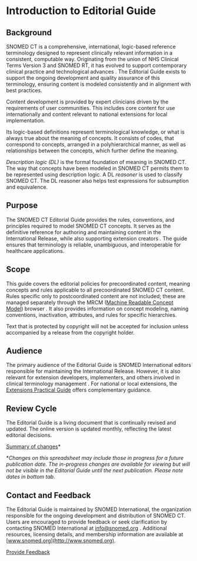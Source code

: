 # Introduction to Editorial Guide

## Background

SNOMED CT is a comprehensive, international, logic-based reference terminology designed to represent clinically relevant information in a consistent, computable way. Originating from the union of NHS Clinical Terms Version 3 and SNOMED RT, it has evolved to support contemporary clinical practice and technological advances . The Editorial Guide exists to support the ongoing development and quality assurance of this terminology, ensuring content is modeled consistently and in alignment with best practices.

Content development is provided by expert clinicians driven by the requirements of user communities. This includes core content for use internationally and content relevant to national extensions for local implementation.

Its logic-based definitions represent terminological knowledge, or what is always true about the meaning of concepts. It consists of codes, that correspond to concepts, arranged in a polyhierarchical manner, as well as relationships between the concepts, which further define the meaning.

_Description logic (DL)_ is the formal foundation of meaning in SNOMED CT. The way that concepts have been modeled in SNOMED CT permits them to be represented using description logic. A DL _reasoner_ is used to classify SNOMED CT. The DL reasoner also helps test expressions for subsumption and equivalence.

## Purpose

The SNOMED CT Editorial Guide provides the rules, conventions, and principles required to model SNOMED CT concepts. It serves as the definitive reference for authoring and maintaining content in the International Release, while also supporting extension creators . The guide ensures that terminology is reliable, unambiguous, and interoperable for healthcare applications.

## Scope

This guide covers the editorial policies for precoordinated content, meaning concepts and rules applicable to all precoordinated SNOMED CT content. Rules specific only to postcoordinated content are not included; these are managed separately through the MRCM ([Machine Readable Concept Model](https://browser.ihtsdotools.org/mrcm)) browser . It also provides information on concept modeling, naming conventions, inactivation, attributes, and rules for specific hierarchies.

Text that is protected by copyright will not be accepted for inclusion unless accompanied by a release from the copyright holder.

## Audience

The primary audience of the Editorial Guide is SNOMED International editors responsible for maintaining the International Release. However, it is also relevant for extension developers, implementers, and others involved in clinical terminology management . For national or local extensions, the [Extensions Practical Guide](https://app.gitbook.com/o/h8Z6qGxuQrzM9vbx5bPT/s/3RKZIWpWFT0ocCgNT16E/) offers complementary guidance.

## Review Cycle

The Editorial Guide is a living document that is continually revised and updated. The online version is updated monthly, reflecting the latest editorial decisions. &#x20;

[Summary of changes](https://docs.google.com/spreadsheets/d/1xHZNeNQwkCcUPaZGEl28GFGv_WMTHZoeHeAV5cSjOFU/)\*

\*_Changes on this spreadsheet may include those in progress for a future publication date.  The in-progress changes are available for viewing but will not be visible in the Editorial Guide until the next publication.  Please note dates in bottom tab._ &#x20;

## Contact and Feedback

The Editorial Guide is maintained by SNOMED International, the organization responsible for the ongoing development and distribution of SNOMED CT. Users are encouraged to provide feedback or seek clarification by contacting SNOMED International at [info@snomed.org](mailto:info@snomed.org) . Additional resources, licensing details, and membership information are available at [www.snomed.org](http://www.snomed.org).






<a href="https://docs.google.com/forms/d/e/1FAIpQLScTmbZIf0UEQwYDkY27EEWBkaiYkHSbR0_9DmFrMLXoQLyL7Q/viewform?usp=pp_url&entry.1767247133=SCT+Editorial+Guide&entry.670899847=Introduction%20to%20Editorial%20Guide" class="button primary">Provide Feedback</a>
